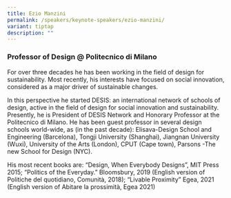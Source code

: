 ```yaml
---
title: Ezio Manzini
permalink: /speakers/keynote-speakers/ezio-manzini/
variant: tiptap
description: ""
---
```

<h3><strong>Professor of Design @ Politecnico di Milano</strong></h3>
<p>For over three decades he has been working in the field of design for
sustainability. Most recently, his interests have focused on social innovation,
considered as a major driver of sustainable changes.</p>
<p>In this perspective he started DESIS: an international network of schools
of design, active in the field of design for social innovation and sustainability.
Presently, he is President of DESIS Network and Honorary Professor at the
Politecnico di Milano. He has been guest professor in several design schools
world-wide, as (in the past decade): Elisava-Design School and Engineering
(Barcelona), Tongji University (Shanghai), Jiangnan University (Wuxi),
University of the Arts (London), CPUT (Cape town), Parsons -The new School
for Design (NYC).</p>
<p>His most recent books are: “Design, When Everybody Designs”, MIT Press
2015; “Politics of the Everyday.” Bloomsbury, 2019 (English version of
Politiche del quotidiano, Comunità, 2018); “Livable Proximity” Egea, 2021
(English version of Abitare la prossimità, Egea 2021)</p>
<p></p>